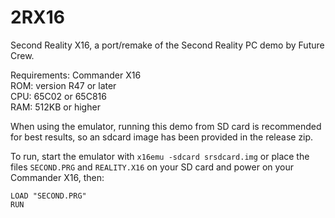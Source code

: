 # 2RX16

Second Reality X16, a port/remake of the Second Reality PC demo by Future Crew.

Requirements: Commander X16  
ROM: version R47 or later  
CPU: 65C02 or 65C816  
RAM: 512KB or higher  

When using the emulator, running this demo from SD card is recommended for
best results, so an sdcard image has been provided in the release zip. 

To run, start the emulator with `x16emu -sdcard srsdcard.img` or place
the files `SECOND.PRG` and `REALITY.X16` on your SD card and power on your
Commander X16, then:

```
LOAD "SECOND.PRG"
RUN
```
